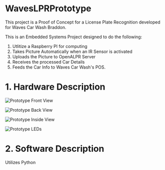 # WavesLPRPrototype 

This project is a Proof of Concept for a License Plate Recognition developed for Waves Car Wash Braddon. 

This is an Embedded Systems Project designed to do the following:

1) Utlitize a Raspberry PI for computing
2) Takes Picture Automatically when an IR Sensor is activated
3) Uploads the Picture to OpenALPR Server 
4) Receives the processed Car Details
5) Feeds the Car Info to Waves Car Wash's POS. 

# 1. Hardware Description

![Prototype Front View](/images/prototypeFV.jpg)

![Prototype Back View](/images/prototypeBV.jpg)

![Prototype Inside View](/images/prototypeIV.jpg)

![Prototype LEDs](/images/prototypeLEDs.jpg)

# 2. Software Description
Utilizes Python

